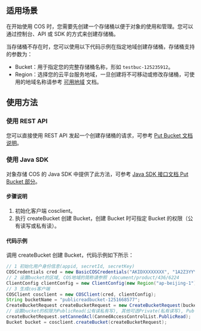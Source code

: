 ## 适用场景

在开始使用 COS 时，您需要先创建一个存储桶以便于对象的使用和管理。您可以通过控制台、API 或 SDK 的方式来创建存储桶。

当存储桶不存在时，您可以使用以下代码示例在指定地域创建存储桶，存储桶支持的参数为：

- Bucket：用于指定您的完整存储桶名称，形如 `testbuc-125235912`。
- Region：选择您的云平台服务地域，一旦创建将不可移动或修改存储桶，可使用的地域名称请参考 [可用地域](/document/product/436/6224) 文档。

## 使用方法
### 使用 REST API
您可以直接使用 REST API 发起一个创建存储桶的请求，可参考 [Put Bucket 文档说明](/document/product/436/7738)。

### 使用 Java SDK

对象存储 COS 的 Java SDK 中提供了此方法，可参考 [Java SDK 接口文档 Put Bucket 部分](/document/product/436/12263#put-bucket)。

#### 步骤说明

1. 初始化客户端 cosclient。
2. 执行 createBucket 创建 Bucket，创建 Bucket 时可指定 Bucket 的权限（公有读写或私有读）。

#### 代码示例

调用 createBucket 创建 Bucket，代码示例如下所示：

```java  
// 1 初始化用户身份信息(appid, secretId, secretKey)
COSCredentials cred = new BasicCOSCredentials("AKIDXXXXXXXX", "1A2Z3YYYYYYYYYY");    
// 2 设置bucket的区域, COS地域的简称请参照 /document/product/436/6224
ClientConfig clientConfig = new ClientConfig(new Region("ap-beijing-1"));  
// 3 生成cos客户端
COSClient cosclient = new COSClient(cred, clientConfig);
String bucketName = "publicreadbucket-1251668577";
CreateBucketRequest createBucketRequest = new CreateBucketRequest(bucketName);
// 设置bucket的权限为PublicRead(公有读私有写), 其他可选Private(私有读写), PublicReadWrite(公有读写)
createBucketRequest.setCannedAcl(CannedAccessControlList.PublicRead);
Bucket bucket = cosclient.createBucket(createBucketRequest);

```
